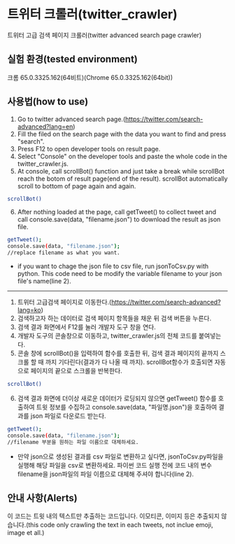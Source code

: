 # 트위터 크롤러(twitter_crawler)
트위터 고급 검색 페이지 크롤러(twitter advanced search page crawler)



## 실험 환경(tested environment)

크롬 65.0.3325.162(64비트)(Chrome 65.0.3325.162(64bit))



## 사용법(how to use)

1. Go to twitter advanced search page.(https://twitter.com/search-advanced?lang=en)
2. Fill the filed on the search page with the data you want to find and press "search".
3. Press F12 to open developer tools on result page.
4. Select "Console" on the developer tools and paste the whole code in the twitter_crawler.js.
5. At console, call scrollBot() function and just take a break while scrollBot reach the botom of result page(end of the result). scrollBot automatically scroll to bottom of page again and again.
```sh
scrollBot()
```
6. After nothing loaded at the page, call getTweet() to collect tweet and call console.save(data, "filename.json") to download the result as json file.
```sh
getTweet();
console.save(data, "filename.json");
//replace filename as what you want.
```
+ if you want to chage the json file to csv file, run jsonToCsv.py with python. This code need to be modify the variable filename to your json file's name(line 2).

* * *


1. 트위터 고급검색 페이지로 이동한다.(https://twitter.com/search-advanced?lang=ko)
2. 검색하고자 하는 데이터로 검색 페이지 항목들을 채운 뒤 검색 버튼을 누른다.
3. 검색 결과 화면에서 F12를 눌러 개발자 도구 창을 연다.
4. 개발자 도구의 콘솔창으로 이동하고, twitter_crawler.js의 전체 코드를 붙여넣는다.
5. 콘솔 창에 scrollBot()을 입력하여 함수를 호출한 뒤, 검색 결과 페이지의 끝까지 스크롤 할 때 까지 기다린다(결과가 다 나올 때 까지). scrollBot함수가 호출되면 자동으로 페이지의 끝으로 스크롤을 반복한다.
```sh
scrollBot()
```
6. 검색 결과 화면에 더이상 새로운 데이터가 로딩되지 않으면 getTweet() 함수를 호출하여 트윗 정보를 수집하고 console.save(data, "파일명.json")을 호출하여 결과를 json 파일로 다운로드 받는다.
```sh
getTweet();
console.save(data, "filename.json");
//filename 부분을 원하는 파일 이름으로 대체하세요.
```
+ 만약 json으로 생성된 결과를 csv 파일로 변환하고 싶다면, jsonToCsv.py파일을 실행해 해당 파일을 csv로 변환하세요. 파이썬 코드 실행 전에 코드 내의 변수 filename을 json파일의 파일 이름으로 대체해 주셔야 합니다(line 2).

## 안내 사항(Alerts)
이 코드는 트윗 내의 텍스트만 추출하는 코드입니다. 이모티콘, 이미지 등은 추출되지 않습니다.(this code only crawling the text in each tweets, not inclue emoji, image et all.)
